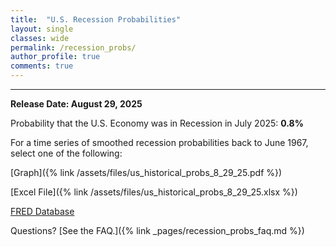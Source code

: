 ```yaml
---
title:  "U.S. Recession Probabilities"
layout: single
classes: wide
permalink: /recession_probs/
author_profile: true
comments: true
---
```


<HR>

<b>Release Date: August 29, 2025</b>

Probability that the U.S. Economy was in Recession in July 2025: **0.8%**


For a time series of smoothed recession probabilities back to June 1967, select one of the following: 

[Graph]({% link /assets/files/us_historical_probs_8_29_25.pdf %})

[Excel File]({% link /assets/files/us_historical_probs_8_29_25.xlsx %})

[FRED Database](https://fred.stlouisfed.org/series/RECPROUSM156N)

Questions? [See the FAQ.]({% link _pages/recession_probs_faq.md %})